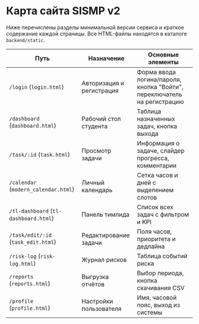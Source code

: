 # Карта сайта SISMP v2

Ниже перечислены разделы минимальной версии сервиса и краткое содержание каждой страницы. Все HTML-файлы находятся в каталоге `backend/static`.

| Путь | Назначение | Основные элементы |
|------|------------|------------------|
| `/login` (`login.html`) | Авторизация и регистрация | Форма ввода логина/пароля, кнопка "Войти", переключатель на регистрацию |
| `/dashboard` (`dashboard.html`) | Рабочий стол студента | Таблица назначенных задач, кнопка выхода |
| `/task/:id` (`task.html`) | Просмотр задачи | Информация о задаче, слайдер прогресса, комментарии |
| `/calendar` (`modern_calendar.html`) | Личный календарь | Сетка часов и дней с выделением слотов |
| `/tl-dashboard` (`tl-dashboard.html`) | Панель тимлида | Список всех задач с фильтром и KPI |
| `/task/edit/:id` (`task_edit.html`) | Редактирование задачи | Поля часов, приоритета и дедлайна |
| `/risk-log` (`risk-log.html`) | Журнал рисков | Таблица событий риска |
| `/reports` (`reports.html`) | Выгрузка отчётов | Выбор периода, кнопка скачивания CSV |
| `/profile` (`profile.html`) | Настройки пользователя | Имя, часовой пояс, выход из системы |

